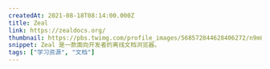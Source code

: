 ```yaml
---
createdAt: 2021-08-18T08:14:00.000Z
title: Zeal
link: https://zealdocs.org/
thumbnail: https://pbs.twimg.com/profile_images/568572844628406272/n9m8NOhf_400x400.png
snippet: Zeal 是一款面向开发者的离线文档浏览器。
tags: ["学习资源", "文档"]
---
```


